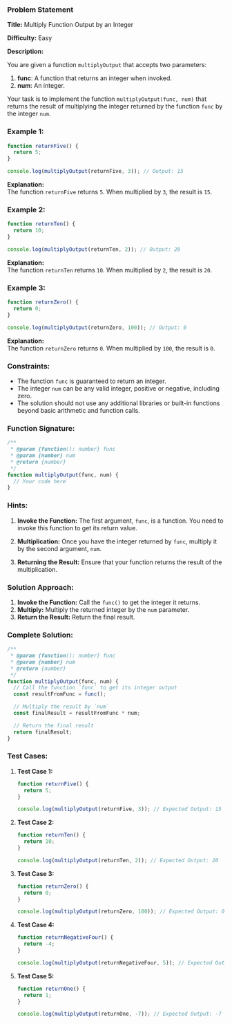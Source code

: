 ### Problem Statement

<!-- Link : https://www.scaler.com/hire/test/problem/165430/ -->

**Title:** Multiply Function Output by an Integer

**Difficulty:** Easy

**Description:**

You are given a function `multiplyOutput` that accepts two parameters:

1. **func**: A function that returns an integer when invoked.
2. **num**: An integer.

Your task is to implement the function `multiplyOutput(func, num)` that returns the result of multiplying the integer returned by the function `func` by the integer `num`.

### Example 1:

```javascript
function returnFive() {
  return 5;
}

console.log(multiplyOutput(returnFive, 3)); // Output: 15
```

**Explanation:**  
The function `returnFive` returns `5`. When multiplied by `3`, the result is `15`.

### Example 2:

```javascript
function returnTen() {
  return 10;
}

console.log(multiplyOutput(returnTen, 2)); // Output: 20
```

**Explanation:**  
The function `returnTen` returns `10`. When multiplied by `2`, the result is `20`.

### Example 3:

```javascript
function returnZero() {
  return 0;
}

console.log(multiplyOutput(returnZero, 100)); // Output: 0
```

**Explanation:**  
The function `returnZero` returns `0`. When multiplied by `100`, the result is `0`.

### Constraints:

- The function `func` is guaranteed to return an integer.
- The integer `num` can be any valid integer, positive or negative, including zero.
- The solution should not use any additional libraries or built-in functions beyond basic arithmetic and function calls.

### Function Signature:

```javascript
/**
 * @param {function(): number} func
 * @param {number} num
 * @return {number}
 */
function multiplyOutput(func, num) {
  // Your code here
}
```

### Hints:

1. **Invoke the Function:** The first argument, `func`, is a function. You need to invoke this function to get its return value.
2. **Multiplication:** Once you have the integer returned by `func`, multiply it by the second argument, `num`.

3. **Returning the Result:** Ensure that your function returns the result of the multiplication.

### Solution Approach:

1. **Invoke the Function:** Call the `func()` to get the integer it returns.
2. **Multiply:** Multiply the returned integer by the `num` parameter.
3. **Return the Result:** Return the final result.

### Complete Solution:

```javascript
/**
 * @param {function(): number} func
 * @param {number} num
 * @return {number}
 */
function multiplyOutput(func, num) {
  // Call the function `func` to get its integer output
  const resultFromFunc = func();

  // Multiply the result by `num`
  const finalResult = resultFromFunc * num;

  // Return the final result
  return finalResult;
}
```

### Test Cases:

1. **Test Case 1:**

   ```javascript
   function returnFive() {
     return 5;
   }

   console.log(multiplyOutput(returnFive, 3)); // Expected Output: 15
   ```

2. **Test Case 2:**

   ```javascript
   function returnTen() {
     return 10;
   }

   console.log(multiplyOutput(returnTen, 2)); // Expected Output: 20
   ```

3. **Test Case 3:**

   ```javascript
   function returnZero() {
     return 0;
   }

   console.log(multiplyOutput(returnZero, 100)); // Expected Output: 0
   ```

4. **Test Case 4:**

   ```javascript
   function returnNegativeFour() {
     return -4;
   }

   console.log(multiplyOutput(returnNegativeFour, 5)); // Expected Output: -20
   ```

5. **Test Case 5:**

   ```javascript
   function returnOne() {
     return 1;
   }

   console.log(multiplyOutput(returnOne, -7)); // Expected Output: -7
   ```
